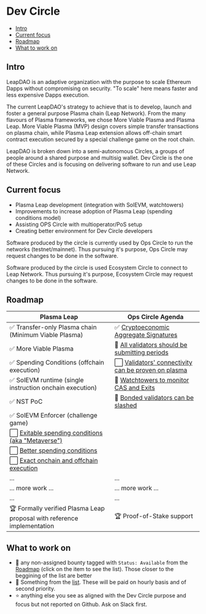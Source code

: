 # Dev Circle

* [Intro](#intro)
* [Current focus](#current-focus)
* [Roadmap](#roadmap)
* [What to work on](#what-to-work-on)

## Intro

LeapDAO is an adaptive organization with the purpose to scale Ethereum Dapps without compromising on security. "To scale" here means faster and less expensive Dapps execution.

The current LeapDAO's strategy to achieve that is to develop, launch and foster a general purpose Plasma chain (Leap Network). From the many flavours of Plasma frameworks, we chose More Viable Plasma and Plasma Leap. More Viable Plasma (MVP) design covers simple transfer transactions on plasma chain, while Plasma Leap extension allows off-chain smart contract execution secured by a special challenge game on the root chain.

LeapDAO is broken down into a semi-autonomous Circles, a groups of people around a shared purpose and multisig wallet. Dev Circle is the one of these Circles and is focusing on delivering software to run and use Leap Network.

## Current focus

* Plasma Leap development (integration with SolEVM, watchtowers)
* Improvements to increase adoption of Plasma Leap (spending conditions model)
* Assisting OPS Circle with multioperator/PoS setup
* Creating better environment for Dev Circle developers

Software produced by the circle is currently used by Ops Circle to run the networks (testnet/mainnet). Thus pursuing it's purpose, Ops Circle may request changes to be done in the software.

Software produced by the circle is used Ecosystem Circle to connect to Leap Network. Thus pursuing it's purpose, Ecosystem Circle may request changes to be done in the software.

## Roadmap

| Plasma Leap | Ops Circle Agenda |
| ----------- | ---------- |
| ✅ Transfer-only Plasma chain (Minimum Viable Plasma) | ✅ [Cryptoeconomic Aggregate Signatures](https://github.com/orgs/leapdao/projects/9) |
| ✅ More Viable Plasma | 🔄 [All validators should be submitting periods](https://github.com/orgs/leapdao/projects/11) |
| ✅ Spending Conditions (offchain execution) | ⬜️ [Validators' connectivity can be proven on plasma](https://github.com/orgs/leapdao/projects/12) |
| ✅ SolEVM runtime (single instruction onchain execution) | 🔄 [Watchtowers to monitor CAS and Exits](https://github.com/orgs/leapdao/projects/16) |
| ✅ NST PoC | 🔄 [Bonded validators can be slashed](https://github.com/orgs/leapdao/projects/13) |
| ✅ SolEVM Enforcer (challenge game) | |
| ⬜️ [Exitable spending conditions (aka "Metaverse")](https://github.com/orgs/leapdao/projects/14) | |
| ⬜️ [Better spending conditions](https://github.com/orgs/leapdao/projects/17) | |
| ⬜️ [Exact onchain and offchain execution](https://github.com/orgs/leapdao/projects/15) | |
| ... | ... |
| ... more work ... | ... more work ... |
| ... | ... |
| 🏆 Formally verified Plasma Leap proposal with reference implementation  | 🏆 Proof-of-Stake support |

## What to work on

* 🌴 any non-assigned bounty tagged with `Status: Available` from the [Roadmap](#Roadmap) (click on the item to see the list). Those closer to the beggining of the list are better
* 🐞 Something from the [list](https://github.com/issues?utf8=%E2%9C%93&q=is%3Aopen+is%3Aissue+archived%3Afalse+user%3Aleapdao+label%3A%22Status%3A+Available%22). These will be paid on hourly basis and of second priority.
* ⭐️ anything else you see as aligned with the Dev Circle purpose and focus but not reported on Github. Ask on Slack first.
